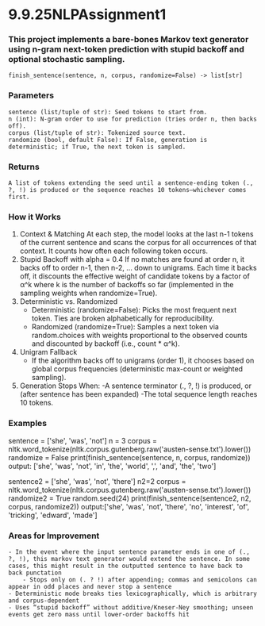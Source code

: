 # 9.9.25NLPAssignment1

### This project implements a bare-bones Markov text generator using n-gram next-token prediction with stupid backoff and optional stochastic sampling.
    finish_sentence(sentence, n, corpus, randomize=False) -> list[str]

### Parameters
    sentence (list/tuple of str): Seed tokens to start from.
    n (int): N-gram order to use for prediction (tries order n, then backs off).
    corpus (list/tuple of str): Tokenized source text.
    randomize (bool, default False): If False, generation is deterministic; if True, the next token is sampled.

### Returns
    A list of tokens extending the seed until a sentence-ending token (., ?, !) is produced or the sequence reaches 10 tokens—whichever comes first.

### How it Works
1. Context & Matching
    At each step, the model looks at the last n-1 tokens of the current sentence and scans the corpus for all occurrences of that context. It counts how often each following token occurs.
2. Stupid Backoff with alpha = 0.4
    If no matches are found at order n, it backs off to order n-1, then n-2, … down to unigrams. Each time it backs off, it discounts the effective weight of candidate tokens by a factor of α^k where k is the number of backoffs so far (implemented in the sampling weights when randomize=True).
3. Deterministic vs. Randomized
    - Deterministic (randomize=False): Picks the most frequent next token. Ties are broken alphabetically for reproducibility.
    - Randomized (randomize=True): Samples a next token via random.choices with weights proportional to the observed counts and discounted by backoff (i.e., count * α^k).
4. Unigram Fallback
    - If the algorithm backs off to unigrams (order 1), it chooses based on global corpus frequencies (deterministic max-count or weighted sampling).
5. Generation Stops When:
    -A sentence terminator (., ?, !) is produced, or (after sentence has been expanded)
    -The total sequence length reaches 10 tokens.


### Examples
sentence = ['she', 'was', 'not']
n = 3
corpus = nltk.word_tokenize(nltk.corpus.gutenberg.raw('austen-sense.txt').lower())
randomize = False
print(finish_sentence(sentence, n, corpus, randomize))
    output: ['she', 'was', 'not', 'in', 'the', 'world', ',', 'and', 'the', 'two']


sentence2 = ['she', 'was', 'not', 'there']
n2=2
corpus = nltk.word_tokenize(nltk.corpus.gutenberg.raw('austen-sense.txt').lower())
randomize2 = True
random.seed(24)
print(finish_sentence(sentence2, n2, corpus, randomize2))
    output:['she', 'was', 'not', 'there', 'no', 'interest', 'of', 'tricking', 'edward', 'made']


### Areas for Improvement
    - In the event where the input sentence parameter ends in one of (., ?, !), this markov text generator would extend the sentence. In some cases, this might result in the outputted sentence to have back to back punctation
        - Stops only on (. ? !) after appending; commas and semicolons can appear in odd places and never stop a sentence
    - Deterministic mode breaks ties lexicographically, which is arbitrary and corpus-dependent
    - Uses “stupid backoff” without additive/Kneser-Ney smoothing; unseen events get zero mass until lower-order backoffs hit

